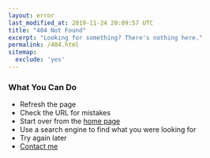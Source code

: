 ```yaml
---
layout: error
last_modified_at: 2019-11-24 20:09:57 UTC
title: "404 Not Found"
excerpt: "Looking for something? There's nothing here."
permalink: /404.html
sitemap:
  exclude: 'yes'
---
```


### What You Can Do

* Refresh the page
* Check the URL for mistakes
* Start over from the [home page](/)
* Use a search engine to find what you were looking for
* Try again later
* [Contact me](/#contact)

